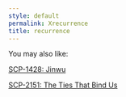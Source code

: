 ```yaml
---
style: default
permalink: Xrecurrence
title: recurrence
---
```

You may also like:

[SCP-1428: Jinwu](http://scp-wiki.net/scp-1428)

[SCP-2151: The Ties That Bind Us](http://scp-wiki.net/scp-2151)
